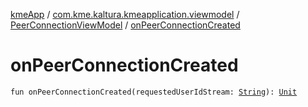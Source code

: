 [kmeApp](../../index.md) / [com.kme.kaltura.kmeapplication.viewmodel](../index.md) / [PeerConnectionViewModel](index.md) / [onPeerConnectionCreated](./on-peer-connection-created.md)

# onPeerConnectionCreated

`fun onPeerConnectionCreated(requestedUserIdStream: `[`String`](https://kotlinlang.org/api/latest/jvm/stdlib/kotlin/-string/index.html)`): `[`Unit`](https://kotlinlang.org/api/latest/jvm/stdlib/kotlin/-unit/index.html)